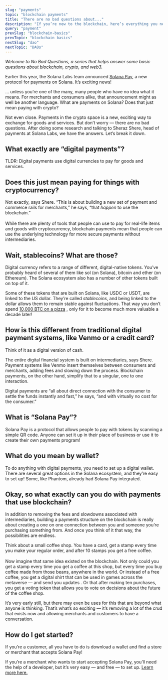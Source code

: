 ```yaml
---
slug: "payments"
topic: "blockchain payments"
title: "There are no bad questions about..."
description: "If you’re new to the blockchain, here’s everything you need to know to get started."
query: "payment"
prevSlug: "blockchain-basics"
prevTopic: "blockchain basics"
nextSlug: "dao"
nextTopic: "DAOs"
---
```


_Welcome to No Bad Questions, a series that helps answer some basic questions
about blockchain, crypto, and web3._

Earlier this year, the Solana Labs team
announced [Solana Pay](https://solana.com/news/solana-pay-announcement), a new
protocol for payments on Solana. It’s exciting news!

... unless you’re one of the many, many people who have no idea what it means.
For merchants and consumers alike, that announcement might as well be another
language. What are payments on Solana? Does that just mean paying with crypto?

Not even close. Payments in the crypto space is a new, exciting way to exchange
for goods and services. But don’t worry — there are no bad questions. After
doing some research and talking to Sheraz Shere, head of payments at Solana
Labs, we have the answers. Let’s break it down.

## What exactly are “digital payments”?

TLDR: Digital payments use digital currencies to pay for goods and services.

## Does this just mean paying for things with cryptocurrency?

Not exactly, says Shere. “This is about building a new set of payment and
commerce rails for merchants,” he says, “that _happen_ to use the blockchain.” \
\
While there are plenty of tools that people can use to pay for real-life items
and goods with cryptocurrency, blockchain payments mean that people can use the
underlying technology for more secure payments without intermediaries.

## Wait, stablecoins? What are those?

Digital currency refers to a range of different, digital-native tokens. You’ve
probably heard of several of them like sol (on Solana), bitcoin and ether (on
Ethereum). The Solana ecosystem also has a number of other tokens built on top
of it.

Some of these tokens that are built on Solana, like USDC or USDT, are linked to
the US dollar. They’re called _stablecoins_, and being linked to the dollar
allows them to remain stable against fluctuations. That way you don’t
spend [10,000 BTC on a pizza](https://www.coindesk.com/markets/2020/05/22/10-years-after-laszlo-hanyecz-bought-pizza-with-10k-bitcoin-he-has-no-regrets/)
, only for it to become much more valuable a decade later!

## How is this different from traditional digital payment systems, like Venmo or a credit card?

Think of it as a digital version of cash.

The entire digital financial system is built on intermediaries, says Shere.
Payment systems like Venmo insert themselves between consumers and merchants,
adding fees and slowing down the process. Blockchain payments, on the other
hand, simplify that to a singular, one to one interaction.

Digital payments are “all about direct connection with the consumer to settle
the funds instantly and fast,” he says, “and with virtually no cost for the
consumer.”

## What is “Solana Pay”?

Solana Pay is a protocol that allows people to pay with tokens by scanning a
simple QR code. Anyone can set it up in their place of business or use it to
create their own payments program!

## What do you mean by wallet?

To do anything with digital payments, you need to set up a digital wallet. There
are several great options in the Solana ecosystem, and they’re easy to set up!
Some, like Phantom, already had Solana Pay integrated.

## Okay, so what exactly can you do with payments that use blockchain?

In addition to removing the fees and slowdowns associated with intermediaries,
building a payments structure on the blockchain is really about creating a one
on one connection between you and someone you’re purchasing something from. And
once you think of it that way, the possibilities are endless.

Think about a small coffee shop. You have a card, get a stamp every time you
make your regular order, and after 10 stamps you get a free coffee. \
\
Now imagine that same idea existed on the blockchain. Not only could you get a
stamp every time you get a coffee at this shop, but every time you buy coffee
made from those beans, anywhere in the world. Or instead of a free coffee, you
get a digital shirt that can be used in games across the metaverse — and send
you updates . Or that after making ten purchases, you get a voting token that
allows you to vote on decisions about the future of the coffee shop.

It’s very early still, but there may even be uses for this that are beyond what
anyone is thinking. That’s what’s so exciting — it’s removing a lot of the crud
that exists now and allowing merchants and customers to have a conversation.

## How do I get started?

If you’re a customer, all you have to do is download a wallet and find a store
or merchant that accepts Solana Pay!

If you’re a merchant who wants to start accepting Solana Pay, you’ll need the
help of a developer, but it’s very easy — and free — to set
up. [Learn more here.](https://solanapay.com/)
